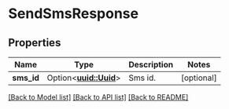 # SendSmsResponse

## Properties

Name | Type | Description | Notes
------------ | ------------- | ------------- | -------------
**sms_id** | Option<[**uuid::Uuid**](uuid::Uuid.md)> | Sms id. | [optional]

[[Back to Model list]](../README.md#documentation-for-models) [[Back to API list]](../README.md#documentation-for-api-endpoints) [[Back to README]](../README.md)


